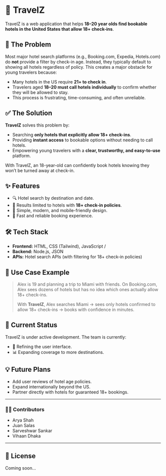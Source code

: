 # 🧳 TravelZ

TravelZ is a web application that helps **18–20 year olds find bookable hotels in the United States that allow 18+ check-ins**.

## 🚨 The Problem

Most major hotel search platforms (e.g., Booking.com, Expedia, Hotels.com) do **not** provide a filter by check-in age. Instead, they typically default to showing all hotels regardless of policy. This creates a major obstacle for young travelers because:

- Many hotels in the US require **21+ to check in**.
- Travelers aged **18–20 must call hotels individually** to confirm whether they will be allowed to stay.
- This process is frustrating, time-consuming, and often unreliable.

## ✅ The Solution

**TravelZ** solves this problem by:

- Searching **only hotels that explicitly allow 18+ check-ins**.
- Providing **instant access** to bookable options without needing to call hotels.
- Empowering young travelers with a **clear, trustworthy, and easy-to-use** platform.

With TravelZ, an 18-year-old can confidently book hotels knowing they won’t be turned away at check-in.

## ✨ Features

- 🔍 Hotel search by destination and date.
- 🏨 Results limited to hotels with **18+ check-in policies**.
- 📱 Simple, modern, and mobile-friendly design.
- 🚀 Fast and reliable booking experience.

## 🛠️ Tech Stack

- **Frontend:** HTML, CSS (Tailwind), JavaScript /
- **Backend:** Node.js, JSON
- **APIs:** Hotel search APIs (with filtering for 18+ check-in policies)

## 📌 Use Case Example

> Alex is 19 and planning a trip to Miami with friends. On Booking.com, Alex sees dozens of hotels but has no idea which ones actually allow 18+ check-ins.
>
> With **TravelZ**, Alex searches Miami → sees only hotels confirmed to allow 18+ check-ins → books with confidence in minutes.

## 🚧 Current Status

TravelZ is under active development. The team is currently:

- 🧹 Refining the user interface.
- 📊 Expanding coverage to more destinations.

## 💡 Future Plans

- Add user reviews of hotel age policies.
- Expand internationally beyond the US.
- Partner directly with hotels for guaranteed 18+ bookings.

---

### 👨‍💻 Contributors

- Arya Shah
- Juan Salas
- Sarveshwar Sankar
- Vihaan Dhaka

---

## 📜 License

Coming soon...
